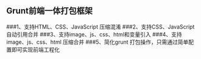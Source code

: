 ## Grunt前端一体打包框架

###1、支持HTML、CSS、JavaScript 压缩混淆
###2、支持CSS、JavaScript 自动引用合并
###3、支持image、js、css、html和变量引入
###4、支持image、js、css、html 压缩合并
###5、简化grunt 打包操作，只需通过简单配置即可实现前端工程化